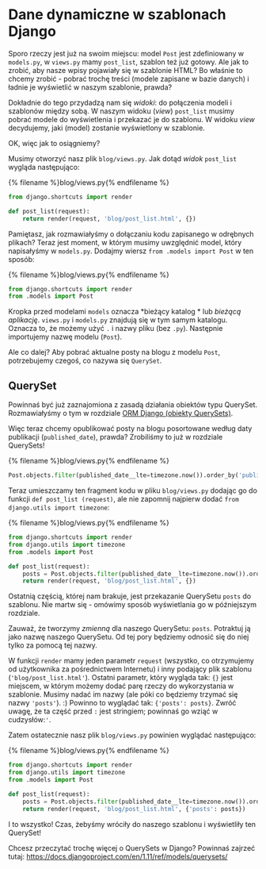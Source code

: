 # Dane dynamiczne w szablonach Django

Sporo rzeczy jest już na swoim miejscu: model `Post` jest zdefiniowany w `models.py`, w `views.py` mamy `post_list`, szablon też już gotowy. Ale jak to zrobić, aby nasze wpisy pojawiały się w szablonie HTML? Bo właśnie to chcemy zrobić - pobrać trochę treści (modele zapisane w bazie danych) i ładnie je wyświetlić w naszym szablonie, prawda?

Dokładnie do tego przydadzą nam się *widoki*: do połączenia modeli i szablonów między sobą. W naszym widoku (*view*) `post_list` musimy pobrać modele do wyświetlenia i przekazać je do szablonu. W widoku *view* decydujemy, jaki (model) zostanie wyświetlony w szablonie.

OK, więc jak to osiągniemy?

Musimy otworzyć nasz plik `blog/views.py`. Jak dotąd *widok* `post_list` wygląda następująco:

{% filename %}blog/views.py{% endfilename %}

```python
from django.shortcuts import render

def post_list(request):
    return render(request, 'blog/post_list.html', {})
```

Pamiętasz, jak rozmawiałyśmy o dołączaniu kodu zapisanego w odrębnych plikach? Teraz jest moment, w którym musimy uwzględnić model, który napisałyśmy w `models.py`. Dodajmy wiersz `from .models import Post` w ten sposób:

{% filename %}blog/views.py{% endfilename %}

```python
from django.shortcuts import render
from .models import Post
```

Kropka przed modelami `models` oznacza *bieżący katalog * lub *bieżącą aplikację*. `views.py` i `models.py` znajdują się w tym samym katalogu. Oznacza to, że możemy użyć `.` i nazwy pliku (bez `.py`). Następnie importujemy nazwę modelu (`Post`).

Ale co dalej? Aby pobrać aktualne posty na blogu z modelu `Post`, potrzebujemy czegoś, co nazywa się `QuerySet`.

## QuerySet

Powinnaś być już zaznajomiona z zasadą działania obiektów typu QuerySet. Rozmawiałyśmy o tym w rozdziale [ORM Django (obiekty QuerySets)](../django_orm/README.md).

Więc teraz chcemy opublikować posty na blogu posortowane według daty publikacji (`published_date`), prawda? Zrobiliśmy to już w rozdziale QuerySets!

{% filename %}blog/views.py{% endfilename %}

```python
Post.objects.filter(published_date__lte=timezone.now()).order_by('published_date')
```

Teraz umieszczamy ten fragment kodu w pliku `blog/views.py` dodając go do funkcji `def post_list (request)`, ale nie zapomnij najpierw dodać `from django.utils import timezone`:

{% filename %}blog/views.py{% endfilename %}

```python
from django.shortcuts import render
from django.utils import timezone
from .models import Post

def post_list(request):
    posts = Post.objects.filter(published_date__lte=timezone.now()).order_by('published_date')
    return render(request, 'blog/post_list.html', {})
```

Ostatnią częścią, której nam brakuje, jest przekazanie QuerySetu `posts` do szablonu. Nie martw się - omówimy sposób wyświetlania go w późniejszym rozdziale.

Zauważ, że tworzymy *zmienną* dla naszego QuerySetu: `posts`. Potraktuj ją jako nazwę naszego QuerySetu. Od tej pory będziemy odnosić się do niej tylko za pomocą tej nazwy.

W funkcji `render` mamy jeden parametr `request` (wszystko, co otrzymujemy od użytkownika za pośrednictwem Internetu) i inny podający plik szablonu (`'blog/post_list.html'`). Ostatni parametr, który wygląda tak: `{}` jest miejscem, w którym możemy dodać parę rzeczy do wykorzystania w szablonie. Musimy nadać im nazwy (ale póki co będziemy trzymać się nazwy `'posts'`). :) Powinno to wyglądać tak: `{'posts': posts}`. Zwróć uwagę, że ta część przed `:` jest stringiem; powinnaś go wziąć w cudzysłów:`'`.

Zatem ostatecznie nasz plik `blog/views.py` powinien wyglądać następująco:

{% filename %}blog/views.py{% endfilename %}

```python
from django.shortcuts import render
from django.utils import timezone
from .models import Post

def post_list(request):
    posts = Post.objects.filter(published_date__lte=timezone.now()).order_by('published_date')
    return render(request, 'blog/post_list.html', {'posts': posts})
```

I to wszystko! Czas, żebyśmy wróciły do naszego szablonu i wyświetliły ten QuerySet!

Chcesz przeczytać trochę więcej o QuerySets w Django? Powinnaś zajrzeć tutaj: https://docs.djangoproject.com/en/1.11/ref/models/querysets/